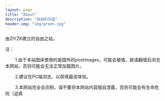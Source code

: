 ```yaml
---
layout: page
title: "About"
description: "自由的乐园" 
header-img: "img/green.jpg"
---
```


由ZIYZK建立的自由之站。

注：

&nbsp;&nbsp;&nbsp;&nbsp;&nbsp;&nbsp;&nbsp;&nbsp;1.由于本站图床使用的是国外的postimages，可能会被墙，故请翻墙后浏览本网站，否则可能会无法正常加载图片。

&nbsp;&nbsp;&nbsp;&nbsp;&nbsp;&nbsp;&nbsp;&nbsp;2.建议在PC端浏览，以获得最佳体验。

&nbsp;&nbsp;&nbsp;&nbsp;&nbsp;&nbsp;&nbsp;&nbsp;3.本网站完全会员制，请不要将本网站内容擅自泄露，否则可能会有生命危险（迫真





